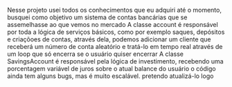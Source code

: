 Nesse projeto usei todos os conhecimentos que eu adquiri até o momento, busquei como objetivo um sistema de contas bancárias que se assemelhasse ao que vemos no mercado
A classe account é responsável por toda a lógica de serviços básicos, como por exemplo saques, depósitos e criaçõoes de contas, através dela, podemos adicionar um cliente que receberá um número de conta aleatório e tratá-lo em tempo real através de um loop que só encerra se o usuário quiser encerrar
A classe SavingsAccount é responsável pela lógica de investimento, recebendo uma porcentagem variável de juros sobre o atual balance do usuário
o código ainda tem alguns bugs, mas é muito escalável. pretendo atualizá-lo logo
